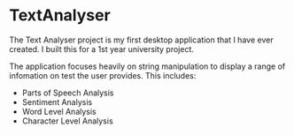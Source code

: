 # TextAnalyser

The Text Analyser project is my first desktop application that I have ever created. I built this for a 1st year university project.

The application focuses heavily on string manipulation to display a range of infomation on test the user provides. This includes:

- Parts of Speech Analysis
- Sentiment Analysis
- Word Level Analysis
- Character Level Analysis
